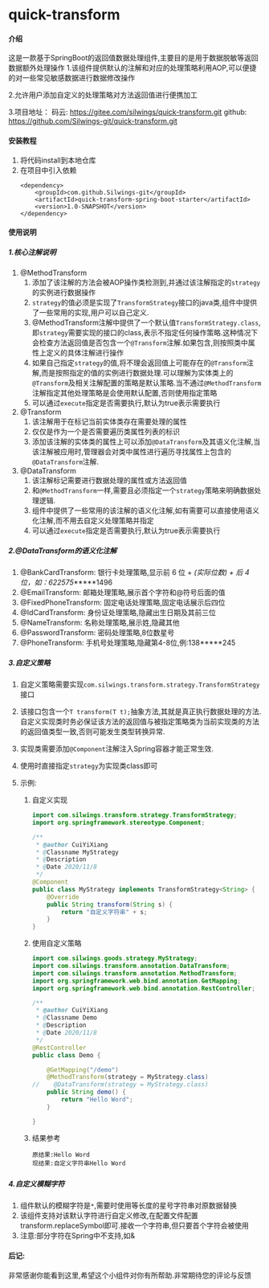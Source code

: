 # quick-transform

#### 介绍
这是一款基于SpringBoot的返回值数据处理组件,主要目的是用于数据脱敏等返回数据额外处理操作
1.该组件提供默认的注解和对应的处理策略利用AOP,可以便捷的对一些常见敏感数据进行数据修改操作

2.允许用户添加自定义的处理策略对方法返回值进行便携加工

3.项目地址：
            码云:   https://gitee.com/silwings/quick-transform.git
            github: https://github.com/Silwings-git/quick-transform.git


#### 安装教程

1.  将代码install到本地仓库
2.  在项目中引入依赖
    ```
    <dependency>
        <groupId>com.github.Silwings-git</groupId>
        <artifactId>quick-transform-spring-boot-starter</artifactId>
        <version>1.0-SNAPSHOT</version>
    </dependency>
    ```

#### 使用说明

##### 1.核心注解说明

1. @MethodTransform
   1. 添加了该注解的方法会被AOP操作类检测到,并通过该注解指定的`strategy`的实例进行数据操作
   2. `strategy`的值必须是实现了`TransformStrategy`接口的java类,组件中提供了一些常用的实现,用户可以自己定义.
   3. @MethodTransform注解中提供了一个默认值`TransformStrategy.class`,即`strategy`需要实现的接口的class,表示不指定任何操作策略.这种情况下会检查方法返回值是否包含一个`@Transform`注解.如果包含,则按照类中属性上定义的具体注解进行操作
   4. 如果自己指定`strategy`的值,将不理会返回值上可能存在的`@Transform`注解,而是按照指定的值的实例进行数据处理.可以理解为实体类上的`@Transform`及相关注解配置的策略是默认策略.当不通过`@MethodTransform`注解指定其他处理策略是会使用默认配置,否则使用指定策略
   5. 可以通过`execute`指定是否需要执行,默认为true表示需要执行
2. @Transform
   1. 该注解用于在标记当前实体类存在需要处理的属性
   2. 仅仅是作为一个是否需要遍历类属性列表的标识
   3. 添加该注解的实体类的属性上可以添加`@DataTransform`及其语义化注解,当该注解被应用时,管理器会对类中属性进行遍历寻找属性上包含的`@DataTransform`注解.
3. @DataTransform
   1. 该注解标记需要进行数据处理的属性或方法返回值
   2. 和`@MethodTransform`一样,需要且必须指定一个`strategy`策略来明确数据处理逻辑.
   3. 组件中提供了一些常用的该注解的语义化注解,如有需要可以直接使用语义化注解,而不用去自定义处理策略并指定
   4. 可以通过`execute`指定是否需要执行,默认为true表示需要执行



##### 2.@DataTransform的语义化注解

1. @BankCardTransform: 银行卡处理策略,显示前 6 位 + *(实际位数) + 后 4 位，如：622575******1496
2. @EmailTransform: 邮箱处理策略,展示首个字符和@符号后面的值
3. @FixedPhoneTransform: 固定电话处理策略,固定电话展示后四位
4. @IdCardTransform: 身份证处理策略,隐藏出生日期及其前三位
5. @NameTransform: 名称处理策略,展示姓,隐藏其他
6. @PasswordTransform: 密码处理策略,8位数星号
7. @PhoneTransform: 手机号处理策略,隐藏第4-8位,例:138*****245



##### 3.自定义策略

1. 自定义策略需要实现`com.silwings.transform.strategy.TransformStrategy`接口

2. 该接口包含一个`T transform(T t);`抽象方法,其就是真正执行数据处理的方法.自定义实现类时务必保证该方法的返回值与被指定策略类为当前实现类的方法的返回值类型一致,否则可能发生类型转换异常.

3. 实现类需要添加`@Component`注解注入Spring容器才能正常生效.

4. 使用时直接指定`strategy`为实现类class即可

5. 示例:

   1. 自定义实现

      ```java
      import com.silwings.transform.strategy.TransformStrategy;
      import org.springframework.stereotype.Component;
      
      /**
       * @author CuiYiXiang
       * @Classname MyStrategy
       * @Description
       * @Date 2020/11/8
       */
      @Component
      public class MyStrategy implements TransformStrategy<String> {
          @Override
          public String transform(String s) {
              return "自定义字符串" + s;
          }
      }
      ```

      

   2. 使用自定义策略

      ```java
      import com.silwings.goods.strategy.MyStrategy;
      import com.silwings.transform.annotation.DataTransform;
      import com.silwings.transform.annotation.MethodTransform;
      import org.springframework.web.bind.annotation.GetMapping;
      import org.springframework.web.bind.annotation.RestController;
      
      /**
       * @author CuiYiXiang
       * @Classname Demo
       * @Description
       * @Date 2020/11/8
       */
      @RestController
      public class Demo {
      
          @GetMapping("/demo")
          @MethodTransform(strategy = MyStrategy.class)
      //    @DataTransform(strategy = MyStrategy.class)
          public String demo() {
              return "Hello Word";
          }
      
      }
      ```

      

   3. 结果参考

      ```
      原结果:Hello Word
      现结果:自定义字符串Hello Word
      ```

##### 

##### 4.自定义模糊字符

1. 组件默认的模糊字符是`*`,需要时使用等长度的星号字符串对原数据替换
2. 该组件支持对该默认字符进行自定义修改,在配置文件配置transform.replaceSymbol即可.接收一个字符串,但只要首个字符会被使用
3. 注意:部分字符在Spring中不支持,如&



#### 后记:

​		非常感谢你能看到这里,希望这个小组件对你有所帮助.非常期待您的评论与反馈

